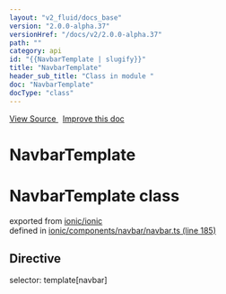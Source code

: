 ```yaml
---
layout: "v2_fluid/docs_base"
version: "2.0.0-alpha.37"
versionHref: "/docs/v2/2.0.0-alpha.37"
path: ""
category: api
id: "{{NavbarTemplate | slugify}}"
title: "NavbarTemplate"
header_sub_title: "Class in module "
doc: "NavbarTemplate"
docType: "class"
---
```



<div class="improve-docs">
  <a href='http://github.com/driftyco/ionic2/tree/master/ionic/components/navbar/navbar.ts#L184'>
    View Source
  </a>
  &nbsp;
  <a href='http://github.com/driftyco/ionic2/edit/master/ionic/components/navbar/navbar.ts#L184'>
    Improve this doc
  </a>
</div>




<h1 class="api-title">

  NavbarTemplate



</h1>







<h1 class="class export">NavbarTemplate <span class="type">class</span></h1>
<p class="module">exported from <a href='undefined'>ionic/ionic</a><br/>
defined in <a href="https://github.com/driftyco/ionic2/tree/master/ionic/components/navbar/navbar.ts#L185-L208">ionic/components/navbar/navbar.ts (line 185)</a>
</p>
<h2>Directive</h2>
  <span>selector: template[navbar]</span>



